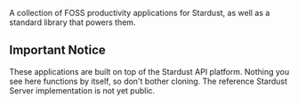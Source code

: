 A collection of FOSS productivity applications for Stardust,
as well as a standard library that powers them.

## Important Notice
These applications are built on top of the Stardust API platform.
Nothing you see here functions by itself, so don't bother cloning.
The reference Stardust Server implementation is not yet public.
